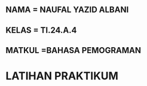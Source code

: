## NAMA   = NAUFAL YAZID ALBANI
## KELAS  = TI.24.A.4
## MATKUL =BAHASA PEMOGRAMAN

# LATIHAN PRAKTIKUM
